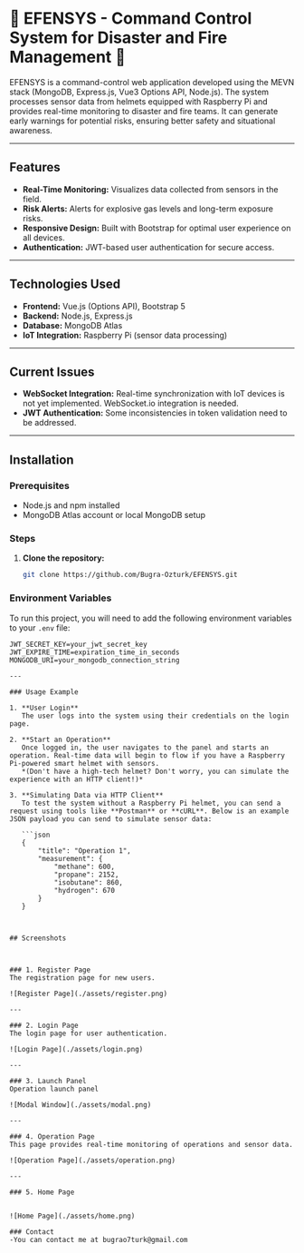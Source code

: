 # 🌟 EFENSYS - Command Control System for Disaster and Fire Management 🌟

EFENSYS is a command-control web application developed using the MEVN stack (MongoDB, Express.js, Vue3 Options API, Node.js). The system processes sensor data from helmets equipped with Raspberry Pi and provides real-time monitoring to disaster and fire teams. It can generate early warnings for potential risks, ensuring better safety and situational awareness.

---

## Features
- **Real-Time Monitoring:** Visualizes data collected from sensors in the field.
- **Risk Alerts:** Alerts for explosive gas levels and long-term exposure risks.
- **Responsive Design:** Built with Bootstrap for optimal user experience on all devices.
- **Authentication:** JWT-based user authentication for secure access.

---

## Technologies Used
- **Frontend:** Vue.js (Options API), Bootstrap 5
- **Backend:** Node.js, Express.js
- **Database:** MongoDB Atlas
- **IoT Integration:** Raspberry Pi (sensor data processing)

---

## Current Issues
- **WebSocket Integration:** Real-time synchronization with IoT devices is not yet implemented. WebSocket.io integration is needed.
- **JWT Authentication:** Some inconsistencies in token validation need to be addressed.

---

## Installation

### Prerequisites
- Node.js and npm installed
- MongoDB Atlas account or local MongoDB setup

### Steps
1. **Clone the repository:**
   ```bash
   git clone https://github.com/Bugra-Ozturk/EFENSYS.git
### Environment Variables

To run this project, you will need to add the following environment variables to your `.env` file:

```plaintext
JWT_SECRET_KEY=your_jwt_secret_key
JWT_EXPIRE_TIME=expiration_time_in_seconds
MONGODB_URI=your_mongodb_connection_string

---

### Usage Example

1. **User Login**  
   The user logs into the system using their credentials on the login page.

2. **Start an Operation**  
   Once logged in, the user navigates to the panel and starts an operation. Real-time data will begin to flow if you have a Raspberry Pi-powered smart helmet with sensors.  
   *(Don't have a high-tech helmet? Don't worry, you can simulate the experience with an HTTP client!)*

3. **Simulating Data via HTTP Client**  
   To test the system without a Raspberry Pi helmet, you can send a request using tools like **Postman** or **cURL**. Below is an example JSON payload you can send to simulate sensor data:

   ```json
   {
       "title": "Operation 1",
       "measurement": {
           "methane": 600,
           "propane": 2152,
           "isobutane": 860,
           "hydrogen": 670
       }
   }



## Screenshots



### 1. Register Page
The registration page for new users.

![Register Page](./assets/register.png)

---

### 2. Login Page
The login page for user authentication.

![Login Page](./assets/login.png)

---

### 3. Launch Panel
Operation launch panel

![Modal Window](./assets/modal.png)

---

### 4. Operation Page
This page provides real-time monitoring of operations and sensor data.

![Operation Page](./assets/operation.png)

---

### 5. Home Page


![Home Page](./assets/home.png)

### Contact 
-You can contact me at bugrao7turk@gmail.com 
